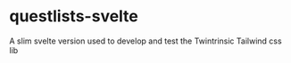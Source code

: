 # questlists-svelte
A slim svelte version used to develop and test the Twintrinsic Tailwind css lib
